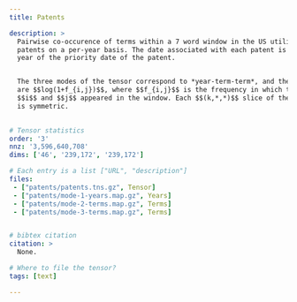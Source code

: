 ```yaml
---
title: Patents

description: >
  Pairwise co-occurence of terms within a 7 word window in the US utility
  patents on a per-year basis. The date associated with each patent is the
  year of the priority date of the patent. 


  The three modes of the tensor correspond to *year-term-term*, and the values
  are $$log(1+f_{i,j})$$, where $$f_{i,j}$$ is the frequency in which the words
  $$i$$ and $$j$$ appeared in the window. Each $$(k,*,*)$$ slice of the tensor
  is symmetric. 
  

# Tensor statistics
order: '3'
nnz: '3,596,640,708'
dims: ['46', '239,172', '239,172']

# Each entry is a list ["URL", "description"]
files:
 - ["patents/patents.tns.gz", Tensor]
 - ["patents/mode-1-years.map.gz", Years]
 - ["patents/mode-2-terms.map.gz", Terms]
 - ["patents/mode-3-terms.map.gz", Terms]


# bibtex citation
citation: >
  None.

# Where to file the tensor?
tags: [text]

---
```

